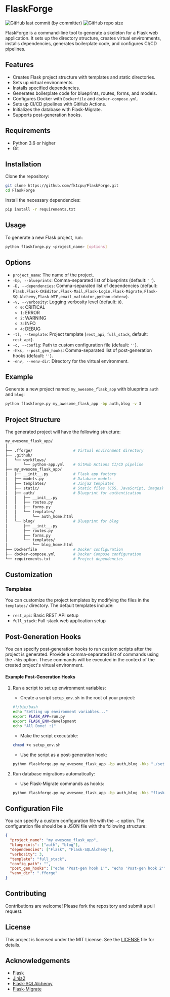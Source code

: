 # FlaskForge

![GitHub last commit (by committer)](https://img.shields.io/github/last-commit/fk1cpu/FlaskForge?style=plastic&logo=Github) ![GitHub repo size](https://img.shields.io/github/repo-size/fk1cpu/FlaskForge?style=plastic&logo=Github&label=Size)

FlaskForge is a command-line tool to generate a skeleton for a Flask web application. It sets up the directory structure, creates virtual environments, installs dependencies, generates boilerplate code, and configures CI/CD pipelines.

## Features

- Creates Flask project structure with templates and static directories.
- Sets up virtual environments.
- Installs specified dependencies.
- Generates boilerplate code for blueprints, routes, forms, and models.
- Configures Docker with `Dockerfile` and `docker-compose.yml`.
- Sets up CI/CD pipelines with GitHub Actions.
- Initializes the database with Flask-Migrate.
- Supports post-generation hooks.

## Requirements

- Python 3.6 or higher
- Git

## Installation

Clone the repository:

```bash
git clone https://github.com/fk1cpu/FlaskForge.git
cd FlaskForge
```
Install the necessary dependencies:

```bash
pip install -r requirements.txt
```
## Usage

To generate a new Flask project, run:

```bash
python flaskforge.py <project_name> [options]
```

## Options

* `project_name`: The name of the project.
* `-bp, --blueprints`: Comma-separated list of blueprints (default: `''`).
* `-D, --dependencies`: Comma-separated list of dependencies (default: `Flask,Flask-CKEditor,Flask-Mail,Flask-Login,Flask-Migrate,Flask-SQLAlchemy,Flask-WTF,email_validator,python-dotenv`).
* `-v, --verbosity`: Logging verbosity level (default: `0`).
    * `0`: CRITICAL
    * `1`: ERROR
    * `2`: WARNING
    * `3`: INFO
    * `4`: DEBUG
* `-tl, --template`: Project template (`rest_api`, `full_stack`, default: `rest_api`).
* `-c, --config`: Path to custom configuration file (default: `''`).
* `-hks, --post_gen_hooks`: Comma-separated list of post-generation hooks (default: `''`).
* `-env, --venv-dir`: Directory for the virtual environment.

## Example

Generate a new project named `my_awesome_flask_app` with blueprints `auth` and `blog`:

```bash
python flaskforge.py my_awesome_flask_app -bp auth,blog -v 3
```
## Project Structure

The generated project will have the following structure:

```bash
my_awesome_flask_app/
│
├── .fforge/                  # Virtual environment directory
├── .github/
│   └── workflows/
│       └── python-app.yml    # GitHub Actions CI/CD pipeline
├── my_awesome_flask_app/
│   ├── __init__.py           # Flask app factory
│   ├── models.py             # Database models
│   ├── templates/            # Jinja2 templates
│   ├── static/               # Static files (CSS, JavaScript, images)
│   ├── auth/                 # Blueprint for authentication
│   │   ├── __init__.py
│   │   ├── routes.py
│   │   ├── forms.py
│   │   └── templates/
│   │       └── auth_home.html
│   └── blog/                 # Blueprint for blog
│       ├── __init__.py
│       ├── routes.py
│       ├── forms.py
│       └── templates/
│           └── blog_home.html
├── Dockerfile                # Docker configuration
├── docker-compose.yml        # Docker Compose configuration
└── requirements.txt          # Project dependencies
```

## Customization

### Templates

You can customize the project templates by modifying the files in the `templates/` directory. The default templates include:

- `rest_api`: Basic REST API setup
- `full_stack`: Full-stack web application setup

## Post-Generation Hooks

You can specify post-generation hooks to run custom scripts after the project is generated. Provide a comma-separated list of commands using the `-hks` option. These commands will be executed in the context of the created project's virtual environment.

#### Example Post-Generation Hooks
1. Run a script to set up environment variables:
    * Create a script `setup_env.sh` in the root of your project:

    ```bash
    #!/bin/bash
    echo "Setting up environment variables..."
    export FLASK_APP=run.py
    export FLASK_ENV=development
    echo "All Done! :)"
    ```
    * Make the script executable:

    ```bash
    chmod +x setup_env.sh
    ```
    * Use the script as a post-generation hook:

    ```bash
    python flaskforge.py my_awesome_flask_app -bp auth,blog -hks "./setup_env.sh" -v 3
    ```
2. Run database migrations automatically:
    * Use Flask-Migrate commands as hooks:

    ```bash
    python flaskforge.py my_awesome_flask_app -bp auth,blog -hks "flask db init,flask db migrate,flask db upgrade" -v 3
    ```
## Configuration File
You can specify a custom configuration file with the `-c` option. The configuration file should be a JSON file with the following structure:

```json
{
  "project_name": "my_awesome_flask_app",
  "blueprints": ["auth", "blog"],
  "dependencies": ["Flask", "Flask-SQLAlchemy"],
  "verbosity": 3,
  "template": "full_stack",
  "config_path": "",
  "post_gen_hooks": ["echo 'Post-gen hook 1'", "echo 'Post-gen hook 2'"],
  "venv_dir": ".fforge"
}
```
## Contributing
Contributions are welcome! Please fork the repository and submit a pull request.

## License
This project is licensed under the MIT License. See the [LICENSE](LICENSE) file for details.

## Acknowledgements
- [Flask]()
- [Jinja2]()
- [Flask-SQLAlchemy]()
- [Flask-Migrate]()
